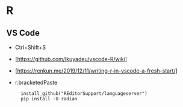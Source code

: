 # R

## VS Code

* Ctrl+Shift+S
* [https://github.com/Ikuyadeu/vscode-R/wiki]
* [https://renkun.me/2019/12/11/writing-r-in-vscode-a-fresh-start/]
* r.bracketedPaste

        install_github("REditorSupport/languageserver")
        pip install -U radian